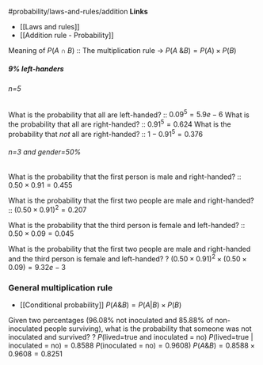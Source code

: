 #probability/laws-and-rules/addition 
**Links**
- [[Laws and rules]] 
- [[Addition rule - Probability]] 

Meaning of $P(A \cap B)$ :: The multiplication rule -> $P(A \text{ \& } B) = P(A) \times P(B)$


##### 9% left-handers
###### n=5
What is the probability that all are left-handed? :: $0.09^{5} = 5.9e-6$
What is the probability that all are right-handed? :: $0.91^{5} = 0.624$
What is the probability that *not* all are right-handed? :: $1 - 0.91^{5} = 0.376$

###### n=3 and gender=50%
What is the probability that the first person is male and right-handed? :: $0.50 \times 0.91 = 0.455$

What is the probability that the first two people are male and right-handed? :: $(0.50 \times 0.91)^{2} = 0.207$

What is the probability that the third person is female and left-handed? :: $0.50 \times 0.09 = 0.045$

What is the probability that the first two people are male and right-handed and the third person is female and left-handed?
?
$(0.50 \times 0.91)^{2} \times (0.50 \times 0.09) = 9.32e-3$




### General multiplication rule
- [[Conditional probability]] 
$P(A \& B) = P(A|B) \times P(B)$

Given two percentages ($96.08\%$ not inoculated and $85.88\%$ of non-inoculated people surviving), what is the probability that someone was not inoculated and survived?
?
$P(\text{lived=true and inoculated = no})$
	$P(\text{lived=true | inoculated = no}) = 0.8588$
	$P(\text{inoculated = no}) = 0.9608)$
$P(A \& B) = 0.8588 \times 0.9608 = 0.8251$
